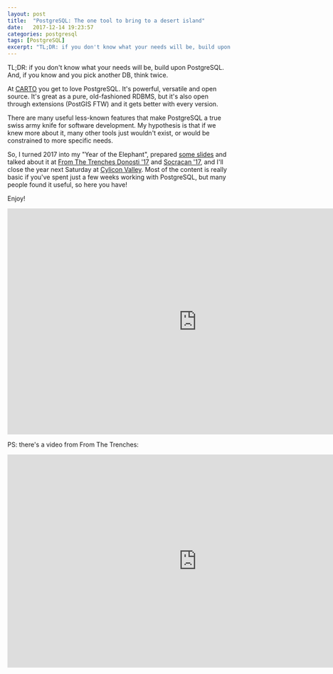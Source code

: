 ```yaml
---
layout: post
title:  "PostgreSQL: The one tool to bring to a desert island"
date:   2017-12-14 19:23:57
categories: postgresql
tags: [PostgreSQL]
excerpt: "TL;DR: if you don't know what your needs will be, build upon PostgreSQL. And, if you know and you pick another DB, think twice."
---
```


TL;DR: if you don't know what your needs will be, build upon PostgreSQL. And, if you know and you pick another DB, think twice.

At [CARTO](https://carto.com/) you get to love PostgreSQL. It's powerful, versatile and open source. It's great as
a pure, old-fashioned RDBMS, but it's also open through extensions (PostGIS FTW) and it gets better with every version.

There are many useful less-known features that make PostgreSQL a true swiss army knife for software development. My
hypothesis is that if we knew more about it, many other tools just wouldn't exist, or would be constrained to more
specific needs.

So, I turned 2017 into my "Year of the Elephant", prepared [some slides](https://docs.google.com/presentation/d/1nI1IQiYlzoKidmL1xEVjxyBX2gnTsHfwNkivHJGaui4/) and talked about it at [From The Trenches Donosti '17](https://spines.me/p/luisartola/notas-from-the-trenches-2017-donosti-edition) and [Socracan '17](https://www.socracan.com/), and I'll close the year next Saturday at [Cylicon Valley](https://www.meetup.com/es-ES/Cylicon-Valley/events/245855060/). Most of the content is really basic if you've spent just a few weeks working with PostgreSQL, but many people found it useful, so here you have!

Enjoy!

<iframe src="https://docs.google.com/presentation/d/e/2PACX-1vSl1sOawzZsHkOcZPL1GNc0hS3fwTHeqdVUBGWevMj8E8DkE6XixieoPERYTvIudKQBpy6Wzr4EIkbH/embed?start=false&loop=false&delayms=3000" frameborder="0" width="850" height="507" allowfullscreen="true" mozallowfullscreen="true" webkitallowfullscreen="true"></iframe>

PS: there's a video from From The Trenches:

<iframe width="850" height="478" src="https://www.youtube.com/embed/Zm34_hKPwUM" frameborder="0" gesture="media" allow="encrypted-media" allowfullscreen></iframe>
